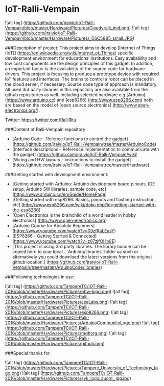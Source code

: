 # IoT-Ralli-Vempain
![alt tag] (https://github.com/jraivio/IoT-Ralli-Vempain/blob/master/Hardware/Pictures/Cloudyralli_mid.png) ![alt tag] (https://github.com/jraivio/IoT-Ralli-Vempain/blob/master/Hardware/Pictures/_DSC5885_small.JPG)

###Description of project:
This project aims to develop [Internet of Things (IoT)] (https://en.wikipedia.org/wiki/Internet_of_Things) specific development environment for educational institutions. Easy availability and low cost components are the design principles of this gadget. In addition, an important factor is the availability of the source code for hardware drivers. This project is focusing to produce a prototype device with required IoT features and interfaces. The brains to control a robot can be placed in the cloud server, if necessary.
Source code type of approach is mandatory. All used 3rd party libraries in this repository are also available from the github repositories as well. Including selected hardware e.g [Arduino] (https://www.arduino.cc) and [esp8266] (http://www.esp8266.com) both are based on the model of [open source electronics] (http://www.open-electronics.org/).  

Twitter: https://twitter.com/RalliRitu

###Content of Ralli-Vempain repository:     
- [Arduino Code - Refence functions to control the gadget] (https://github.com/jraivio/IoT-Ralli-Vempain/tree/master/ArduinoCode)    
- [Interface descriptions - Reference implementation to communicate with the gadget] (https://github.com/jraivio/IoT-Ralli-Vempain/wiki)  
- [Wiring and HW layouts - Instructions to install the gadget] (https://github.com/jraivio/IoT-Ralli-Vempain/tree/master/Hardware)  

###Getting started with development environment:        
- [Getting started with Arduino: Arduino development board pinouts, IDE setup, Arduino SW libraries, sample code, etc] (https://www.arduino.cc/en/Guide/HomePage)   
- [Getting started with esp8266: Basics, pinouts and flashing instruction, etc] (http://www.esp8266.com/wiki/doku.php?id=getting-started-with-the-esp8266)    
- [Open Electronics is the brainchild of a world leader in hobby electronics] (http://www.open-electronics.org)   
- [Arduino Course for Absolute Beginners] (https://www.youtube.com/watch?v=09zfRaLEasY)    
- [ESP8266 - Getting Started & Connected] (https://www.youtube.com/watch?v=z07zjfOHb8E)    
- [This project is using 3rd party libraries. The library bundle can be copied here to your local ...'Arduino/libraries' folder as such or alternatively you could download the latest versions from the original github location.] (https://github.com/jraivio/IoT-Ralli-Vempain/tree/master/ArduinoCode/libraries)     

###Following technologies in use:

![alt tag] (https://github.com/TampereTC/IOT-Ralli-2016/blob/master/Hardware/Pictures/ohw-logo.png) ![alt tag] (https://github.com/TampereTC/IOT-Ralli-2016/blob/master/Hardware/Pictures/JeeLabs.png) ![alt tag] (https://github.com/TampereTC/IOT-Ralli-2016/blob/master/Hardware/Pictures/esp8266.png)  ![alt tag] (https://github.com/TampereTC/IOT-Ralli-2016/blob/master/Hardware/Pictures/ArduinoCommunityLogo.png) ![alt tag] (https://github.com/TampereTC/IOT-Ralli-2016/blob/master/Hardware/Pictures/mqttorg.png) ![alt tag] (https://github.com/TampereTC/IOT-Ralli-2016/blob/master/Hardware/Pictures/github.png) 

###Special thanks for:

![alt tag] (https://github.com/TampereTC/IOT-Ralli-2016/blob/master/Hardware/Pictures/Tampere_University_of_Technology_logo.png) ![alt tag] (https://github.com/TampereTC/IOT-Ralli-2016/blob/master/Hardware/Pictures/syk_logo_suomi_jpg.jpg)


 
